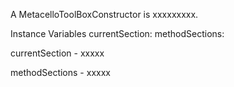 A MetacelloToolBoxConstructor is xxxxxxxxx.Instance Variables	currentSection:		<Object>	methodSections:		<Object>currentSection	- xxxxxmethodSections	- xxxxx